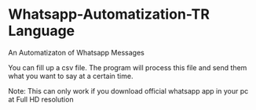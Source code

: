 # Whatsapp-Automatization-TR Language
An Automatizaton of Whatsapp Messages

You can fill up a csv file. The program will process this file and send them what you want to say at a certain time.

Note: This can only work if you download official whatsapp app in your pc at Full HD resolution 

